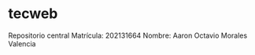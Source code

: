 # tecweb
Repositorio central
Matrícula:                  202131664
Nombre:                     Aaron Octavio Morales Valencia
